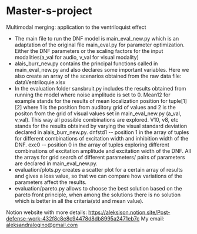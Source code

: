 # Master-s-project
Multimodal merging: application to the ventriloquist effect
- The main file to run the DNF model is main_eval_new.py which is an adaptation of the original file main_eval.py for parameter optimization. Either the DNF parameters or the scaling factors for the input modalities(a_val for audio, v_val for visual modality)
- alais_burr_new.py contains the principal functions called in main_eval_new.py and also declares some important variables. Here we also create an array of the scenarios obtained from the raw data file: dataVentriloquie.xlsx
- In the evaluation folder sansbruit.py includes the results obtained from running the model where noise amplitude is set to 0. Mean12 for example stands for the results of mean localization position for tuple[1][2] where 1 is the position from auditory grid of values and 2 is the positon from the grid of visual values set in main_eval_new.py (a_val, v_val). This way all possible combinations are explored. V10, v8, etc stands for the results obtained by varying the visual  standard deviation declared in alais_burr_new.py. dnfstd1 -- position 1 in the array of tuples for different combinations of excitation width and inhibition width of the DNF. exc0 -- position 0 in the array of tuples exploring different combinations of excitation amplitude and excitation width of the DNF. All the arrays for grid search of different parameters/ pairs of parameters are declared in main_eval_new.py.
- evaluation/plots.py creates a scatter plot for a certain array of results and gives a loss value, so that we can compare how variations of the parameters affect the results.
- evaluation/pareto.py allows to choose the best solution based on the pareto front principle, when among the solutions there is no solution which is better in all the criteria(std and mean value).

Notion website with more details: https://aleksison.notion.site/Post-defense-work-432f8c8e8c94478d8db8995a2471eb7c
My email: aleksandralogino@gmail.com 
